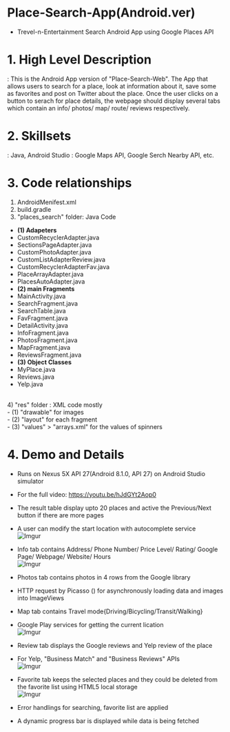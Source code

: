 # Place-Search-App(Android.ver)
- Trevel-n-Entertainment Search Android App using Google Places API

# 1. High Level Description
: This is the Android App version of "Place-Search-Web". 
The App that allows users to search for a place, look at information about it, save some as favorites and post on Twitter about the place. Once the user clicks on a button to serach for place details, the webpage should display several tabs which contain an info/ photos/ map/ route/ reviews respectively.

# 2. Skillsets
: Java, Android Studio
: Google Maps API, Google Serch Nearby API, etc.
   
# 3. Code relationships
1) AndroidMenifest.xml
2) build.gradle
3) "places_search" folder: Java Code<br />
- <b>(1) Adapeters </b><br />
- CustomRecyclerAdapter.java<br />
- SectionsPageAdapter.java<br />
- CustomPhotoAdapter.java<br />
- CustomListAdapterReview.java<br />
- CustomRecyclerAdapterFav.java<br />
- PlaceArrayAdapter.java<br />
- PlacesAutoAdapter.java<br />
- <b>(2) main Fragments</b><br />
- MainActivity.java<br />
- SearchFragment.java<br />
- SearchTable.java<br />
- FavFragment.java<br />
- DetailActivity.java<br />
- InfoFragment.java<br />
- PhotosFragment.java<br />
- MapFragment.java<br />
- ReviewsFragment.java<br />
- <b>(3) Object Classes</b><br />
- MyPlace.java<br />
- Reviews.java<br />
- Yelp.java<br />
<br />
4) "res" folder : XML code mostly <br />
- (1) "drawable" for images<br />
- (2) "layout" for each fragment<br />
- (3) "values" > "arrays.xml" for the values of spinners <br />

# 4. Demo and Details
- Runs on Nexus 5X API 27(Android 8.1.0, API 27) on Android Studio simulator
- For the full video: https://youtu.be/hJdGYt2Aop0

- The result table display upto 20 places and active the Previous/Next button if there are more pages
- A user can modify the start location with autocomplete service <br />
![Imgur](https://i.imgur.com/PMDuKDd.gif)

- Info tab contains Address/ Phone Number/ Price Level/ Rating/ Google Page/ Webpage/ Website/ Hours <br />
![Imgur](https://i.imgur.com/q3p2zmr.gif)

- Photos tab contains photos in 4 rows from the Google library
- HTTP request by Picasso () for asynchronously loading data and images into ImageViews
- Map tab contains Travel mode{Driving/Bicycling/Transit/Walking}
- Google Play services for getting the current lication <br />
![Imgur](https://i.imgur.com/7YePqO9.gif)

- Review tab displays the Google reviews and Yelp review of the place
- For Yelp, "Business Match" and "Business Reviews" APIs <br />
![Imgur](https://i.imgur.com/GVf3a72.gif)

- Favorite tab keeps the selected places and they could be deleted from the favorite list using HTML5 local storage <br />
![Imgur](https://i.imgur.com/FvdFzrt.gif)

- Error handlings for searching, favorite list are applied
- A dynamic progress bar is displayed while data is being fetched

